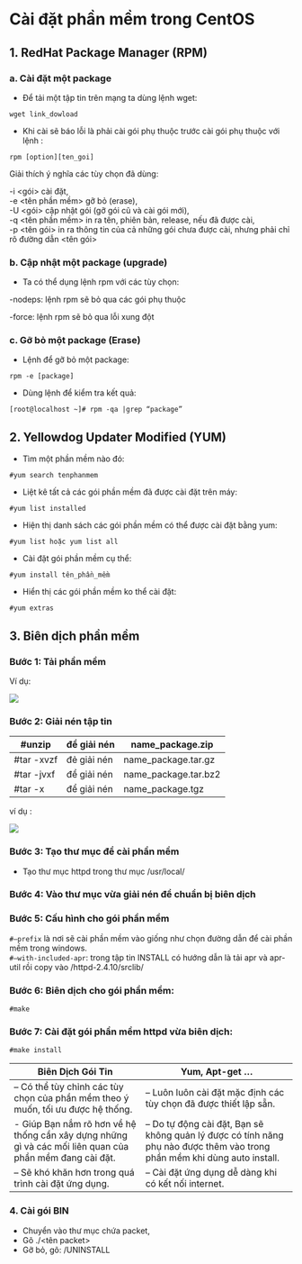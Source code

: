 # Cài đặt phần mềm trong CentOS

## 1. RedHat Package Manager (RPM)
### a. Cài đặt một package
- Để tải một tập tin trên mạng ta dùng lệnh wget:  
``` 
wget link_dowload 
```
- Khi cài sẽ báo lỗi là phải cài gói phụ thuộc trước cài gói phụ thuộc với lệnh :
```
rpm [option][ten_goi]
```
Giải thích ý nghĩa các tùy chọn đã dùng:

-i <gói>                 cài đặt,  
-e <tên phần mềm>        gỡ bỏ (erase),  
-U <gói>                 cập nhật gói (gỡ gói cũ và cài gói mới),  
-q <tên phần mềm>        in ra tên, phiên bản, release, nếu đã được cài,  
-p <tên gói>             in ra thông tin của cả những gói chưa được cài, nhưng phải chỉ rõ    đường dẫn <tên gói>  

### b. Cập nhật một package (upgrade)
- Ta có thể dụng lệnh rpm với các tùy chọn:

-nodeps: lệnh rpm sẽ bỏ qua các gói phụ thuộc

-force: lệnh rpm sẽ bỏ qua lỗi xung đột 

### c. Gỡ bỏ một package (Erase)
- Lệnh để gỡ bỏ một package:
```
rpm -e [package]
```
- Dùng lệnh để kiểm tra kết quả:
```
[root@localhost ~]# rpm -qa |grep “package”
```
## 2. Yellowdog Updater Modified (YUM)
- Tìm một phần mềm nào đó:
```
#yum search tenphanmem
```
- Liệt kê tất cả các gói phần mềm đã được cài đặt trên máy:
```
#yum list installed
```
- Hiện thị danh sách các gói phần mềm có thể được cài đặt bằng yum:
```
#yum list hoặc yum list all
```
- Cài đặt gói phần mềm cụ thể:
```
#yum install tên_phần_mềm
```
- Hiển thị các gói phần mềm ko thể cài đặt:
```
#yum extras
```
## 3. Biên dịch phần mềm 
### Bước 1: Tải phần mềm 
Ví dụ:

![](../images/2019-06-04_17-10.png)

### Bước 2: Giải nén tập tin

| #unzip  | để giải nén | name_package.zip |
|----- | ----- | ----- |
| #tar -xvzf | đẻ giải nén | name_package.tar.gz |
| #tar -jvxf | để giải nén |name_package.tar.bz2 |
| #tar -x | để giải nén | name_package.tgz |

ví dụ :

![](../images/2019-06-04_17-19.png)

### Bước 3: Tạo thư mục để cài phần mềm 
- Tạo thư mục httpd trong thư mục /usr/local/
### Bước 4: Vào thư mục vừa giải nén để chuẩn bị biên dịch
### Bước 5: Cấu hình cho gói phần mềm  

`#–prefix` là nơi sẽ cài phần mềm vào giống như chọn đường dẫn để cài phần mềm trong windows.  
`#–with-included-apr`: trong tập tin INSTALL có hướng dẫn là tải apr và apr-util rồi copy vào /httpd-2.4.10/srclib/
### Bước 6: Biên dịch cho gói phần mềm:
```
#make
```
### Bước 7: Cài đặt gói phần mềm httpd vừa biên dịch:
```
#make install
```


| Biên Dịch Gói Tin |	Yum, Apt-get … |
|----- | ----- |
| – Có thể tùy chỉnh các tùy chọn của phần mềm theo ý muốn, tối ưu được hệ thống. | – Luôn luôn cài đặt mặc định các tùy chọn đã được thiết lập sẵn. |
| - Giúp Bạn nắm rõ hơn về hệ thống cần xây dựng những gì và các mối liên quan của phần mềm đang cài đặt. |	– Do tự động cài đặt, Bạn sẽ không quản lý được có tính năng phụ nào được thêm vào trong phần mềm khi dùng auto install. |
| – Sẽ khó khăn hơn trong quá trình cài đặt ứng dụng. | – Cài đặt ứng dụng dễ dàng khi có kết nối internet. |

### 4. Cài gói BIN
- Chuyển vào thư mục chứa packet,
- Gõ ./<tên packet>
- Gỡ bỏ, gõ: <path>/UNINSTALL    

